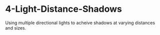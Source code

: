 # 4-Light-Distance-Shadows
Using multiple directional lights to acheive shadows at varying distances and sizes.
